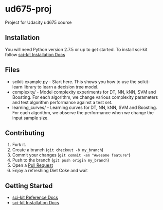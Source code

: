 ud675-proj
==========

Project for Udacity ud675 course

Installation
------------

You will need Python version 2.7.5 or up to get started. To install sci-kit follow [sci-kit Installation Docs][3]


Files
-----
* scikit-example.py - Start here. This shows you how to use the scikit-learn library to learn a decision tree model.
* complexity/ - Model complexity experiments for DT, NN, kNN, SVM and Boosting. For each algorithm, we change various complexity parameters and test algorithm performance against a test set.
* learning_curves/ - Learning curves for DT, NN, kNN, SVM and Boosting. For each algorithm, we observe the performance when we change the input sample size.

Contributing
------------

1. Fork it.
2. Create a branch (`git checkout -b my_branch`)
3. Commit your changes (`git commit -am "Awesome feature"`)
4. Push to the branch (`git push origin my_branch`)
5. Open a [Pull Request][1]
6. Enjoy a refreshing Diet Coke and wait 


Getting Started
---------------

* [sci-kit Reference Docs][2]
* [sci-kit Installation Docs][3]

[1]: https://help.github.com/articles/using-pull-requests
[2]: http://scikit-learn.org/stable/modules/classes.html
[3]: http://scikit-learn.org/stable/install.html